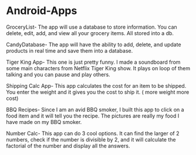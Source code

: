 # Android-Apps
GroceryList-
The app will use a database to store information. You can delete, edit, add, and view all your grocery items. All stored into a db.

CandyDatabase- 
The app will have the ability to add, delete, and update products in real time and save them into a database. 

Tiger King App- 
This one is just pretty funny. I made a soundboard from some main characters from Netflix Tiger King show. It plays on loop of them talking and you can pause and play others. 

Shipping Calc App-
This app calculates the cost for an item to be shipped. You enter the weight and it gives you the cost to ship it. ( more weight more cost) 

BBQ Recipes-
Since I am an avid BBQ smoker, I built this app to click on a food item and it will tell you the recipe. The pictures are really my food I have made on my BBQ smoker.

Number Calc-
This app can do 3 cool options. It can find the larger of 2 numbers, check if the number is divisible by 2, and it will calculate the factorial of the number and display all the answers. 
